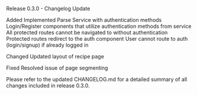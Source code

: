 
Release 0.3.0 - Changelog Update

Added
Implemented Parse Service with authentication methods
Login/Register components that utilize authentication methods from service
All protected routes cannot be navigated to without authentication
Protected routes redirect to the auth component
User cannot route to auth (login/signup) if already logged in

Changed
Updated layout of recipe page

Fixed
Resolved issue of page segmenting

Please refer to the updated CHANGELOG.md for a detailed summary of all changes included in release 0.3.0.
